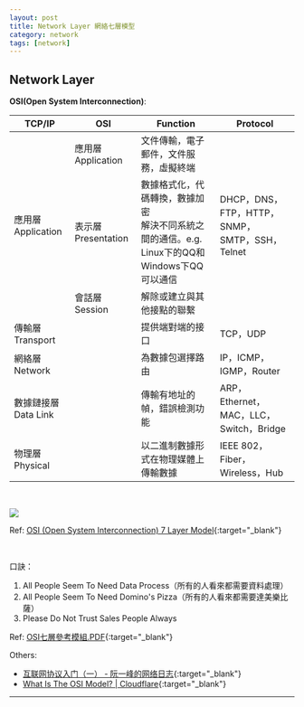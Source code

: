 ```yaml
---
layout: post
title: Network Layer 網絡七層模型
category: network
tags: [network]
---
```


## Network Layer

**OSI(Open System Interconnection)**:

<table>
    <thead>
        <tr>
            <th>TCP/IP</th>
            <th>OSI</th>
            <th>Function</th>
            <th>Protocol</th>
        </tr>
    </thead>
    <tbody>
        <tr>
            <td rowspan="3">應用層 Application</td>
            <td>應用層 Application</td>
            <td>文件傳輸，電子郵件，文件服務，虛擬終端</td>
            <td rowspan="3">DHCP，DNS，FTP，HTTP，SNMP，SMTP，SSH，Telnet</td>
        </tr>
        <tr>
            <td>表示層 Presentation</td>
            <td>數據格式化，代碼轉換，數據加密<br>解決不同系統之間的通信。e.g. Linux下的QQ和Windows下QQ可以通信</td>
        </tr>
        <tr>
            <td>會話層 <br>Session</td>
            <td>解除或建立與其他接點的聯繫</td>
        </tr>
        <tr>
            <td colspan="2">傳輸層 <br>Transport</td>
            <td>提供端對端的接口</td>
            <td>TCP，UDP</td>
        </tr>
        <tr>
            <td colspan="2">網絡層 <br>Network</td>
            <td>為數據包選擇路由</td>
            <td>IP，ICMP，IGMP，Router</td>
        </tr>
        <tr>
            <td colspan="2">數據鏈接層 <br>Data Link</td>
            <td>傳輸有地址的幀，錯誤檢測功能</td>
            <td>ARP，Ethernet，MAC，LLC，Switch，Bridge</td>
        </tr>
        <tr>
            <td colspan="2">物理層 <br>Physical</td>
            <td>以二進制數據形式在物理媒體上傳輸數據</td>
            <td>IEEE 802，Fiber，Wireless，Hub</td>
        </tr>
    </tbody>
</table>

<br>

![](https://hauchenglee.github.io/assets/images/network/osi-7-layer-model.png)

Ref: [OSI (Open System Interconnection) 7 Layer Model](http://www.howtocisco.com/ccna/ccna2.htm){:target="_blank"}

<br>

口訣：
1. All People Seem To Need Data Process（所有的人看來都需要資料處理）
1. All People Seem To Need Domino's Pizza（所有的人看來都需要達美樂比薩）    
1. Please Do Not Trust Sales People Always

Ref: [OSI七層參考模組.PDF](https://bit.ly/2VQpWRt){:target="_blank"}

Others:
- [互联网协议入门（一） - 阮一峰的网络日志](http://www.ruanyifeng.com/blog/2012/05/internet_protocol_suite_part_i.html){:target="_blank"}
- [What Is The OSI Model? \| Cloudflare](https://www.cloudflare.com/learning/ddos/glossary/open-systems-interconnection-model-osi/){:target="_blank"}

---